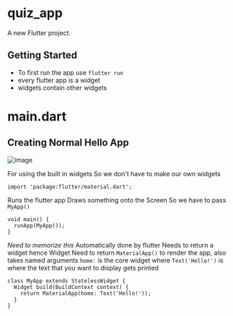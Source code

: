 # quiz_app

A new Flutter project.

## Getting Started
- To first run the app use `flutter run`
- every flutter app is a widget
- widgets contain other widgets

# main.dart
## Creating Normal Hello App
![image](https://user-images.githubusercontent.com/47095611/112745594-41322000-8fc7-11eb-9159-fc711cecb4f4.png)

For using the built in widgets
So we don't have to make our own widgets
```
import 'package:flutter/material.dart';
```

Runs the flutter app
Draws something onto the Screen
So we have to pass `MyApp()`
```
void main() {
  runApp(MyApp());
}
```

*Need to memorize this*
Automatically done by flutter
Needs to return a widget hence Widget
Need to return `MaterialApp()` to render the app, also takes named arguments
`home:` is the core widget where `Text('Hello!')` is where the text that you want to display gets printed

```
class MyApp extends StatelessWidget {  
  Widget build(BuildContext context) {
    return MaterialApp(home: Text('Hello!'));
  }
}
```
